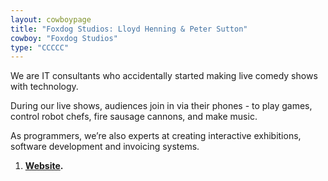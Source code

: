 ```yaml
---
layout: cowboypage
title: "Foxdog Studios: Lloyd Henning & Peter Sutton"
cowboy: "Foxdog Studios"
type: "CCCCC"
---
```


We are IT consultants who accidentally started making live comedy shows with technology.

During our live shows, audiences join in via their phones - to play games, control robot chefs, fire sausage cannons, and make music.

As programmers, we’re also experts at creating interactive exhibitions, software development and invoicing systems.

1. **[Website](https://foxdogstudios.com/).**

